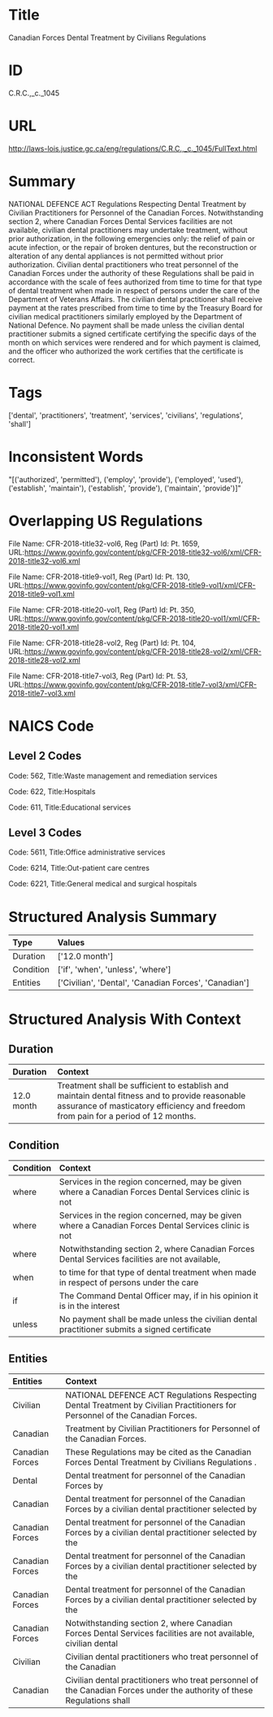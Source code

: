 # Title
Canadian Forces Dental Treatment by Civilians Regulations


# ID
C.R.C.,_c._1045

# URL
http://laws-lois.justice.gc.ca/eng/regulations/C.R.C.,_c._1045/FullText.html


# Summary
NATIONAL DEFENCE ACT Regulations Respecting Dental Treatment by Civilian Practitioners for Personnel of the Canadian Forces.
Notwithstanding section 2, where Canadian Forces Dental Services facilities are not available, civilian dental practitioners may undertake treatment, without prior authorization, in the following emergencies only: the relief of pain or acute infection, or the repair of broken dentures, but the reconstruction or alteration of any dental appliances is not permitted without prior authorization.
Civilian dental practitioners who treat personnel of the Canadian Forces under the authority of these Regulations shall be paid in accordance with the scale of fees authorized from time to time for that type of dental treatment when made in respect of persons under the care of the Department of Veterans Affairs.
The civilian dental practitioner shall receive payment at the rates prescribed from time to time by the Treasury Board for civilian medical practitioners similarly employed by the Department of National Defence.
No payment shall be made unless the civilian dental practitioner submits a signed certificate certifying the specific days of the month on which services were rendered and for which payment is claimed, and the officer who authorized the work certifies that the certificate is correct.


# Tags
['dental', 'practitioners', 'treatment', 'services', 'civilians', 'regulations', 'shall']


# Inconsistent Words
"[('authorized', 'permitted'), ('employ', 'provide'), ('employed', 'used'), ('establish', 'maintain'), ('establish', 'provide'), ('maintain', 'provide')]"


# Overlapping US Regulations
File Name: CFR-2018-title32-vol6, Reg (Part) Id: Pt. 1659, URL:https://www.govinfo.gov/content/pkg/CFR-2018-title32-vol6/xml/CFR-2018-title32-vol6.xml

File Name: CFR-2018-title9-vol1, Reg (Part) Id: Pt. 130, URL:https://www.govinfo.gov/content/pkg/CFR-2018-title9-vol1/xml/CFR-2018-title9-vol1.xml

File Name: CFR-2018-title20-vol1, Reg (Part) Id: Pt. 350, URL:https://www.govinfo.gov/content/pkg/CFR-2018-title20-vol1/xml/CFR-2018-title20-vol1.xml

File Name: CFR-2018-title28-vol2, Reg (Part) Id: Pt. 104, URL:https://www.govinfo.gov/content/pkg/CFR-2018-title28-vol2/xml/CFR-2018-title28-vol2.xml

File Name: CFR-2018-title7-vol3, Reg (Part) Id: Pt. 53, URL:https://www.govinfo.gov/content/pkg/CFR-2018-title7-vol3/xml/CFR-2018-title7-vol3.xml




# NAICS Code
## Level 2 Codes
Code: 562, Title:Waste management and remediation services

Code: 622, Title:Hospitals

Code: 611, Title:Educational services




## Level 3 Codes
Code: 5611, Title:Office administrative services

Code: 6214, Title:Out-patient care centres

Code: 6221, Title:General medical and surgical hospitals







# Structured Analysis Summary
| Type      | Values                                                |
|:----------|:------------------------------------------------------|
| Duration  | ['12.0 month']                                        |
| Condition | ['if', 'when', 'unless', 'where']                     |
| Entities  | ['Civilian', 'Dental', 'Canadian Forces', 'Canadian'] |


# Structured Analysis With Context
 


## Duration
| Duration   | Context                                                                                                                                                                               |
|:-----------|:--------------------------------------------------------------------------------------------------------------------------------------------------------------------------------------|
| 12.0 month | Treatment shall be sufficient to establish and maintain dental fitness and to provide reasonable assurance of masticatory efficiency and freedom from pain for a period of 12 months. |


## Condition
| Condition   | Context                                                                                              |
|:------------|:-----------------------------------------------------------------------------------------------------|
| where       | Services in the region concerned, may be given where a Canadian Forces Dental Services clinic is not |
| where       | Services in the region concerned, may be given where a Canadian Forces Dental Services clinic is not |
| where       | Notwithstanding section 2,  where Canadian Forces Dental Services facilities are not available,      |
| when        | to time for that type of dental treatment when made in respect of persons under the care             |
| if          | The Command Dental Officer may,  if in his opinion it is in the interest                             |
| unless      | No payment shall be made  unless the civilian dental practitioner submits a signed certificate       |


## Entities
| Entities        | Context                                                                                                                        |
|:----------------|:-------------------------------------------------------------------------------------------------------------------------------|
| Civilian        | NATIONAL DEFENCE ACT Regulations Respecting Dental Treatment by  Civilian  Practitioners for Personnel of the Canadian Forces. |
| Canadian        | Treatment by Civilian Practitioners for Personnel of the Canadian  Forces.                                                     |
| Canadian Forces | These Regulations may be cited as the   Canadian Forces  Dental Treatment by Civilians Regulations .                           |
| Dental          | Dental treatment for personnel of the Canadian Forces by                                                                       |
| Canadian        | Dental treatment for personnel of the  Canadian Forces by a civilian dental practitioner selected by                           |
| Canadian Forces | Dental treatment for personnel of the  Canadian Forces by a civilian dental practitioner selected by the                       |
| Canadian Forces | Dental treatment for personnel of the  Canadian Forces by a civilian dental practitioner selected by the                       |
| Canadian Forces | Dental treatment for personnel of the  Canadian Forces by a civilian dental practitioner selected by the                       |
| Canadian Forces | Notwithstanding section 2, where  Canadian Forces Dental Services facilities are not available, civilian dental                |
| Civilian        | Civilian dental practitioners who treat personnel of the Canadian                                                              |
| Canadian        | Civilian dental practitioners who treat personnel of the  Canadian Forces under the authority of these Regulations shall       |


